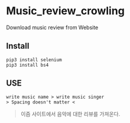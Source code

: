 # Music_review_crowling
Download music review from Website

## Install
```
pip3 install selenium
pip3 install bs4
```

## USE
```
write music name > write music singer
> Spacing doesn't matter <
```


> 이즘 사이트에서 음악에 대한 리뷰를 가져온다.